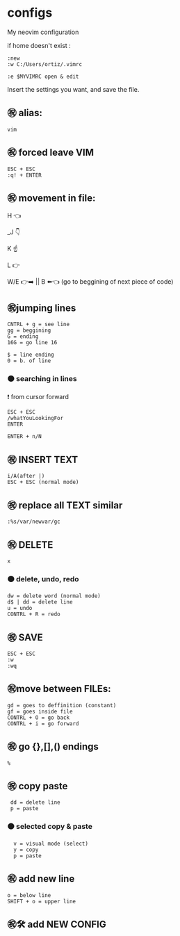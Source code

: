 # configs
My neovim configuration

if home doesn't exist :

    :new
    :w C:/Users/ortiz/.vimrc
    
    :e $MYVIMRC open & edit
  Insert the settings you want, and save the file.
## ㊗️ alias:
    vim
## ㊗️ forced leave VIM
    ESC + ESC
    :q! + ENTER
## ㊗️ movement in file:
   H 👈
   
   _J 👇
   
   K ☝️
   
   L 👉
   
   W/E 👉➡️ || B ⬅️👈 (go to beggining of next piece of code)
## ㊗️jumping lines
    CNTRL + g = see line
    gg = beggining
    G = ending
    16G = go line 16
    
    $ = line ending
    0 = b. of line
 ### 🟠 searching in lines
 ❗ from cursor forward
 
    ESC + ESC
    /whatYouLookingFor
    ENTER
    
    ENTER + n/N
## ㊗️ INSERT TEXT
    i/A(after |)
    ESC + ESC (normal mode)
## ㊗️ replace all TEXT similar
    :%s/var/newvar/gc
## ㊗️ DELETE
    x
### 🟠 delete, undo, redo
    dw = delete word (normal mode)
    d$ | dd = delete line
    u = undo
    CONTRL + R = redo
    
## ㊗️ SAVE
    ESC + ESC
    :w
    :wq
## ㊗️move between FILEs:
    gd = goes to deffinition (constant)
    gf = goes inside file
    CONTRL + O = go back
    CONTRL + i = go forward
## ㊗️ go {},[],() endings
    %
## ㊗️ copy paste
     dd = delete line
     p = paste
  ### 🟠 selected copy & paste
      v = visual mode (select)
      y = copy
      p = paste
## ㊗️ add new line
    o = below line
    SHIFT + o = upper line
    
## ㊗️🛠️ add NEW CONFIG

